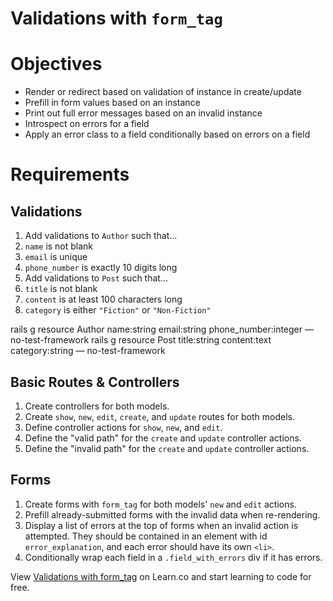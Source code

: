 # Validations with `form_tag`

# Objectives

- Render or redirect based on validation of instance in create/update
- Prefill in form values based on an instance
- Print out full error messages based on an invalid instance
- Introspect on errors for a field
- Apply an error class to a field conditionally based on errors on a field

# Requirements

## Validations

1. Add validations to `Author` such that...
  1. `name` is not blank
  1. `email` is unique
  1. `phone_number` is exactly 10 digits long
1. Add validations to `Post` such that...
  1. `title` is not blank
  1. `content` is at least 100 characters long
  1. `category` is either `"Fiction"` or `"Non-Fiction"`

  rails g resource Author name:string email:string phone_number:integer — no-test-framework
  rails g resource Post title:string content:text category:string — no-test-framework

## Basic Routes & Controllers

1. Create controllers for both models.
1. Create `show`, `new`, `edit`, `create`, and `update` routes for both models.
1. Define controller actions for `show`, `new`, and `edit`.
1. Define the "valid path" for the `create` and `update` controller actions.
1. Define the "invalid path" for the `create` and `update` controller actions.

## Forms

1. Create forms with `form_tag` for both models' `new` and `edit` actions.
1. Prefill already-submitted forms with the invalid data when re-rendering.
1. Display a list of errors at the top of forms when an invalid action is
   attempted. They should be contained in an element with id
   `error_explanation`, and each error should have its own `<li>`.
1. Conditionally wrap each field in a `.field_with_errors` div if it has errors.

<p data-visibility='hidden'>View <a href='https://learn.co/lessons/validations-with-form_tag-rails-lab' title='Validations with form_tag'>Validations with form_tag</a> on Learn.co and start learning to code for free.</p>

